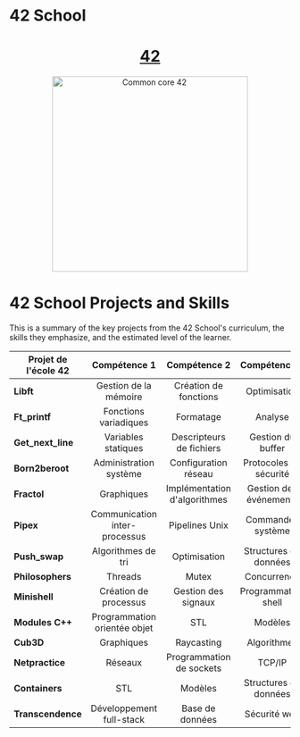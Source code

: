 # 42 School

<h1 align="center">
	<a href="https://42.fr/en/homepage/"> 42</a>
</h1>

<p align="center">
  <img src="https://42perpignan.fr/wp-content/uploads/2022/05/42-Perpignan-white500x170.png" alt="Common core 42" width="350"/>
</p>

# 42 School Projects and Skills

This is a summary of the key projects from the 42 School's curriculum, the skills they emphasize, and the estimated level of the learner.

| Projet de l'école 42 | Compétence 1 | Compétence 2 | Compétence 3 | Niveau | Note |
| --- | :---: | :---: | :---: | :---: | --- |
| **Libft** | Gestion de la mémoire | Création de fonctions | Optimisation | Débutant | 125 |
| **Ft_printf** | Fonctions variadiques | Formatage | Analyse | Débutant | 100 |
| **Get_next_line** | Variables statiques | Descripteurs de fichiers | Gestion du buffer | Débutant | 125 |
| **Born2beroot** | Administration système | Configuration réseau | Protocoles de sécurité | Débutant | 110 |
| **Fractol** | Graphiques | Implémentation d'algorithmes | Gestion des événements | Intermédiaire | 125 |
| **Pipex** | Communication inter-processus | Pipelines Unix | Commandes système | Intermédiaire | 125 |
| **Push_swap** | Algorithmes de tri | Optimisation | Structures de données | Intermédiaire |  |
| **Philosophers** | Threads | Mutex | Concurrence | Intermédiaire |  |
| **Minishell** | Création de processus | Gestion des signaux | Programmation shell | Intermédiaire |  |
| **Modules C++** | Programmation orientée objet | STL | Modèles | Senior |  |
| **Cub3D** | Graphiques | Raycasting | Algorithmes | Senior |  |
| **Netpractice** | Réseaux | Programmation de sockets | TCP/IP | Senior |  |
| **Containers** | STL | Modèles | Structures de données | Senior |  |
| **Transcendence** | Développement full-stack | Base de données | Sécurité web | Senior |  |

